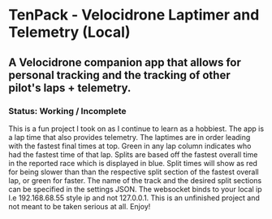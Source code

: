 # TenPack - Velocidrone Laptimer and Telemetry (Local) 

## A Velocidrone companion app that allows for personal tracking and the tracking of other pilot's laps + telemetry.

### Status: Working / Incomplete
This is a fun project I took on as I continue to learn as a hobbiest. The app is a lap time that also provides telemetry. The laptimes are in order leading with the fastest final times at top. Green in any lap column indicates who had the fastest time of that lap. Splits are based off the fastest overall time in the reported race which is displayed in blue. Split times will show as red for being slower than than the respective split section of the fastest overall lap, or green for faster.  The name of the track and the desired split sections can be specified in the settings JSON. The websocket binds to your local ip I.e 192.168.68.55 style ip and not 127.0.0.1. This is an unfinished project and not meant to be taken serious at all. Enjoy!
